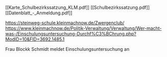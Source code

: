 [[Karte_Schulbezirkssatzung_KLM.pdf]]
[[Schulbezirkssatzung.pdf]]
[[Datenblatt_-_Anmeldung.pdf]]

https://steinweg-schule.kleinmachnow.de/Zwergenclub/ 
https://www.kleinmachnow.de/Politik-Verwaltung/Verwaltung/Wer-macht-was-/Einschulungsuntersuchung-Durchf%C3%BChrung.php?ModID=10&FID=3692.1485.1

Frau Blockk Schmidt meldet Einschulungsuntersuchung an